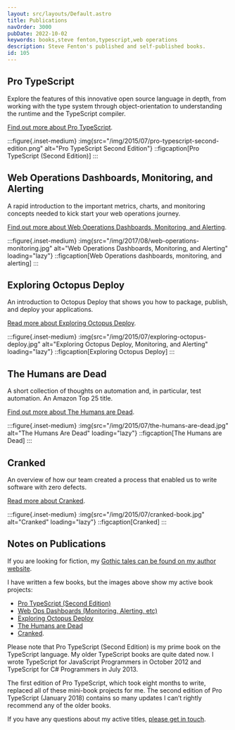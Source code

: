 ```yaml
---
layout: src/layouts/Default.astro
title: Publications
navOrder: 3000
pubDate: 2022-10-02
keywords: books,steve fenton,typescript,web operations
description: Steve Fenton's published and self-published books.
id: 105
---
```


## Pro TypeScript

Explore the features of this innovative open source language in depth, from working with the type system through object-orientation to understanding the runtime and the TypeScript compiler.

[Find out more about Pro TypeScript](/publications/pro-typescript/).

:::figure{.inset-medium}
:img{src="/img/2015/07/pro-typescript-second-edition.png" alt="Pro TypeScript Second Edition"}
::figcaption[Pro TypeScript (Second Edition)]
:::

</article>

<article>

## Web Operations Dashboards, Monitoring, and Alerting

A rapid introduction to the important metrics, charts, and monitoring concepts needed to kick start your web operations journey.

[Find out more about Web Operations Dashboards, Monitoring, and Alerting](/publications/web-ops-dashboards-monitoring-and-alerting/).

:::figure{.inset-medium}
:img{src="/img/2017/08/web-operations-monitoring.jpg" alt="Web Operations Dashboards, Monitoring, and Alerting" loading="lazy"}
::figcaption[Web Operations dashboards, monitoring, and alerting]
:::

</article>

<article>

## Exploring Octopus Deploy

An introduction to Octopus Deploy that shows you how to package, publish, and deploy your applications.

[Read more about Exploring Octopus Deploy](/publications/exploring-octopus-deploy/).

:::figure{.inset-medium}
:img{src="/img/2015/07/exploring-octopus-deploy.jpg" alt="Exploring Octopus Deploy, Monitoring, and Alerting" loading="lazy"}
::figcaption[Exploring Octopus Deploy]
:::

</article>

<article>

## The Humans are Dead

A short collection of thoughts on automation and, in particular, test automation. An Amazon Top 25 title.

[Find out more about The Humans are Dead](/publications/the-humans-are-dead/).

:::figure{.inset-medium}
:img{src="/img/2015/07/the-humans-are-dead.jpg" alt="The Humans Are Dead" loading="lazy"}
::figcaption[The Humans are Dead]
:::

</article>

<article>

## Cranked

An overview of how our team created a process that enabled us to write software with zero defects.

[Read more about Cranked](/publications/cranked/).

:::figure{.inset-medium}
:img{src="/img/2015/07/cranked-book.jpg" alt="Cranked" loading="lazy"}
::figcaption[Cranked]
:::

</article>

<article>

## Notes on Publications

If you are looking for fiction, my [Gothic tales can be found on my author website](https://smfenton.uk/).

I have written a few books, but the images above show my active book projects:

- [Pro TypeScript (Second Edition)](/publications/pro-typescript/)
- [Web Ops Dashboards (Monitoring, Alerting, etc)](/publications/web-ops-dashboards-monitoring-and-alerting/)
- [Exploring Octopus Deploy](/publications/exploring-octopus-deploy/)
- [The Humans are Dead](/publications/the-humans-are-dead/)
- [Cranked](/publications/cranked/).

Please note that Pro TypeScript (Second Edition) is my prime book on the TypeScript language. My older TypeScript books are quite dated now. I wrote TypeScript for JavaScript Programmers in October 2012 and TypeScript for C# Programmers in July 2013.

The first edition of Pro TypeScript, which took eight months to write, replaced all of these mini-book projects for me. The second edition of Pro TypeScript (January 2018) contains so many updates I can’t rightly recommend any of the older books.

If you have any questions about my active titles, [please get in touch](/contact/).

</article>